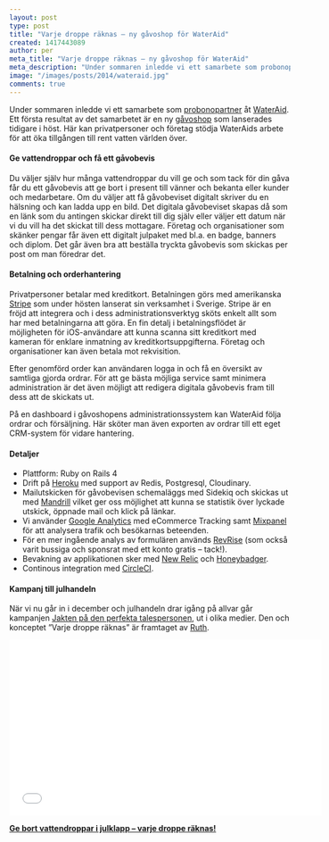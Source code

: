 ```yaml
---
layout: post
type: post
title: "Varje droppe räknas – ny gåvoshop för WaterAid"
created: 1417443089
author: per
meta_title: "Varje droppe räknas – ny gåvoshop för WaterAid"
meta_description: "Under sommaren inledde vi ett samarbete som probonopartner åt WaterAid. Ett första resultat av det samarbetet är en ny gåvoshop. Här kan privatpersoner och företag stödja WaterAids arbete för att öka tillgången till rent vatten världen över. "
image: "/images/posts/2014/wateraid.jpg"
comments: true
---
```


Under sommaren inledde vi ett samarbete som [probonopartner](http://www.wateraid.org/se/foretag/probonopartners) åt [WaterAid](http://www.wateraid.se). Ett första resultat av det samarbetet är en ny [gåvoshop](https://gavoshop.wateraid.se) som lanserades tidigare i höst. Här kan privatpersoner och företag stödja WaterAids arbete för att öka tillgången till rent vatten världen över.

#### Ge vattendroppar och få ett gåvobevis

Du väljer själv hur många vattendroppar du vill ge och som tack för din gåva får du ett gåvobevis att ge bort i present till vänner och bekanta eller kunder och medarbetare. Om du väljer att få gåvobeviset digitalt skriver du en hälsning och kan ladda upp en bild. Det digitala gåvobeviset skapas då som en länk som du antingen skickar direkt till dig själv eller väljer ett datum när vi du vill ha det skickat till dess mottagare. Företag och organisationer som skänker pengar får även ett digitalt julpaket med bl.a. en badge, banners och diplom. Det går även bra att beställa tryckta gåvobevis som skickas per post om man föredrar det.

#### Betalning och orderhantering

Privatpersoner betalar med kreditkort. Betalningen görs med amerikanska [Stripe](http://www.stripe.com) som under hösten lanserat sin verksamhet i Sverige. Stripe är en fröjd att integrera och i dess administrationsverktyg sköts enkelt allt som har med betalningarna att göra. En fin detalj i betalningsflödet är möjligheten för iOS-användare att kunna scanna sitt kreditkort med kameran för enklare inmatning av kreditkortsuppgifterna. Företag och organisationer kan även betala mot rekvisition.

Efter genomförd order kan användaren logga in och få en översikt av samtliga gjorda ordrar. För att ge bästa möjliga service samt minimera administration är det även möjligt att redigera digitala gåvobevis fram till dess att de skickats ut.

På en dashboard i gåvoshopens administrationssystem kan WaterAid följa ordrar och försäljning. Här sköter man även exporten av ordrar till ett eget CRM-system för vidare hantering.

#### Detaljer

- Plattform: Ruby on Rails 4
- Drift på [Heroku](http://www.heroku.com) med support av Redis, Postgresql, Cloudinary.
- Mailutskicken för gåvobevisen schemaläggs med Sidekiq och skickas ut med [Mandrill](http://www.mandrill.com) vilket ger oss möjlighet att kunna se statistik över lyckade utskick, öppnade mail och klick på länkar.
- Vi använder [Google Analytics](http://www.google.com/analytics) med eCommerce Tracking samt [Mixpanel](http://www.mixpanel.com) för att analysera trafik och besökarnas beteenden.
- För en mer ingående analys av formulären används [RevRise](http://www.revrise.com) (som också varit bussiga och sponsrat med ett konto gratis – tack!).
- Bevakning av applikationen sker med [New Relic](http://www.newrelic.com) och [Honeybadger](http://www.honeybadger.com).
- Continous integration med [CircleCI](http://www.circleci.com).

#### Kampanj till julhandeln

När vi nu går in i december och julhandeln drar igång på allvar går kampanjen [Jakten på den perfekta talespersonen](http://www.wateraid.org/se/Stod-oss/Varje-Droppe-Raknas), ut i olika medier. Den och konceptet ”Varje droppe räknas” är framtaget av [Ruth](www.ruth.se).

<p><iframe width="560" height="315" src="//www.youtube.com/embed/c00wlvlsMyc" frameborder="0" allowfullscreen></iframe></p>

**[Ge bort vattendroppar i julklapp – varje droppe räknas!](https://gavoshop.wateraid.se)**



